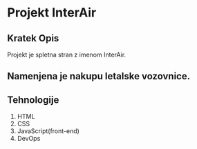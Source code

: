 # Projekt InterAir

## Kratek Opis
Projekt je spletna stran z imenom InterAir.

Namenjena je nakupu letalske vozovnice.
---
## Tehnologije
1. HTML
2. CSS
3. JavaScript(front-end)
4. DevOps
